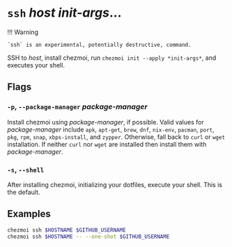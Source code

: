 # `ssh` *host* *init-args*...

!!! Warning

    `ssh` is an experimental, potentially destructive, command.

SSH to *host*, install chezmoi, run `chezmoi init --apply *init-args*`, and
executes your shell.

## Flags

### `-p`, `--package-manager` *package-manager*

Install chezmoi using *package-manager*, if possible. Valid values for
*package-manager* include `apk`, `apt-get`, `brew`, `dnf`, `nix-env`, `pacman`,
`port`, `pkg`, `rpm`, `snap`, `xbps-install`, and `zypper`. Otherwise, fall back
to `curl` or `wget` installation. If neither `curl` nor `wget` are installed
then install them with *package-manager*.

### `-s`, `--shell`

After installing chezmoi, initializing your dotfiles, execute your shell. This
is the default.

## Examples

```sh
chezmoi ssh $HOSTNAME $GITHUB_USERNAME
chezmoi ssh $HOSTNAME -- --one-shot $GITHUB_USERNAME
```
